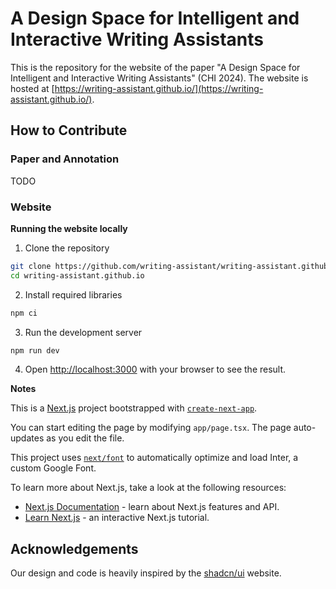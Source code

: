 # A Design Space for Intelligent and Interactive Writing Assistants

This is the repository for the website of the paper "A Design Space for Intelligent and Interactive Writing Assistants" (CHI 2024). The website is hosted at [https://writing-assistant.github.io/](https://writing-assistant.github.io/).


## How to Contribute

### Paper and Annotation

TODO

### Website

**Running the website locally**

1. Clone the repository

```bash
git clone https://github.com/writing-assistant/writing-assistant.github.io.git
cd writing-assistant.github.io
```

2. Install required libraries

```bash
npm ci
```

3. Run the development server

```bash
npm run dev
```

4. Open [http://localhost:3000](http://localhost:3000) with your browser to see the result.

**Notes**

This is a [Next.js](https://nextjs.org/) project bootstrapped with [`create-next-app`](https://github.com/vercel/next.js/tree/canary/packages/create-next-app).

You can start editing the page by modifying `app/page.tsx`. The page auto-updates as you edit the file.

This project uses [`next/font`](https://nextjs.org/docs/basic-features/font-optimization) to automatically optimize and load Inter, a custom Google Font.

To learn more about Next.js, take a look at the following resources:

- [Next.js Documentation](https://nextjs.org/docs) - learn about Next.js features and API.
- [Learn Next.js](https://nextjs.org/learn) - an interactive Next.js tutorial.

## Acknowledgements

Our design and code is heavily inspired by the [shadcn/ui](https://ui.shadcn.com/) website. 